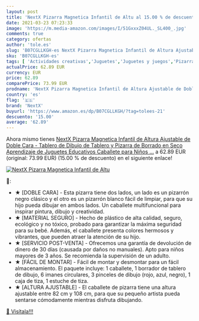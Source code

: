 ```yaml
---
layout: post
title: 'NextX Pizarra Magnetica Infantil de Altu al 15.00 % de descuento'
date: 2021-03-23 07:23:33
image: 'https://m.media-amazon.com/images/I/51GxxxZ04UL._SL400_.jpg'
comments: true
category: ofertas
author: 'tole.es'
slug: 'B07CGLLKGH-es NextX Pizarra Magnetica Infantil de Altura Ajustable de...'
sku: 'B07CGLLKGH-es'
tags: [ 'Actividades creativas','Juguetes','Juguetes y juegos','Pizarras de dibujo magnética','Pizarras para niños','juguetes','nextx', ]
actualPrice: 62.89 EUR
currency: EUR
price: 62.89
comparePrice: 73.99 EUR
prodname: 'NextX Pizarra Magnetica Infantil de Altura Ajustable de Doble Cara - Tablero de Dibujo de Tablero y Pizarra de Borrado en Seco Aprendizaje de Juguetes Educativos Caballete para Niños …'
country: 'es'
flag: '🇪🇸'
brand: 'NextX'
buyurl: 'https://www.amazon.es/dp/B07CGLLKGH/?tag=tolees-21'
descuento: '15.00'
average: '62.89'
---
```


Ahora mismo tienes [NextX Pizarra Magnetica Infantil de Altura Ajustable de Doble Cara - Tablero de Dibujo de Tablero y Pizarra de Borrado en Seco Aprendizaje de Juguetes Educativos Caballete para Niños …](https://www.amazon.es/dp/B07CGLLKGH/?tag=tolees-21) a 62.89 EUR (original: 73.99 EUR) (15.00 %  de descuento) en el siguiente enlace!

[![NextX Pizarra Magnetica Infantil de Altu](https://m.media-amazon.com/images/I/51GxxxZ04UL._SL400_.jpg)](https://www.amazon.es/dp/B07CGLLKGH/?tag=tolees-21)

🔎:

- ★ [DOBLE CARA] - Esta pizarra tiene dos lados, un lado es un pizarrón negro clásico y el otro es un pizarrón blanco fácil de limpiar, para que su hijo pueda dibujar en ambos lados. Un caballete multifuncional para inspirar pintura, dibujo y creatividad.
- ★ [MATERIAL SEGURO] - Hecho de plástico de alta calidad, seguro, ecológico y no tóxico, probado para garantizar la máxima seguridad para su bebé. Además, el caballete presenta colores hermosos y vibrantes, que pueden atraer la atención de su hijo.
- ★ [SERVICIO POST-VENTA] - Ofrecemos una garantía de devolución de dinero de 30 días (causada por daños no manuales). Apto para niños mayores de 3 años. Se recomienda la supervisión de un adulto.
- ★ [FÁCIL DE MONTAR] - Fácil de montar y desmontar para un fácil almacenamiento. El paquete incluye: 1 caballete, 1 borrador de tablero de dibujo, 6 imanes circulares, 3 pinceles de dibujo (rojo, azul, negro), 1 caja de tiza, 1 estuche de tiza.
- ★ [ALTURA AJUSTABLE] - El caballete de pizarra tiene una altura ajustable entre 82 cm y 108 cm, para que su pequeño artista pueda sentarse cómodamente mientras disfruta dibujando.

[🛒 Visítala!!!](https://www.amazon.es/dp/B07CGLLKGH/?tag=tolees-21)
